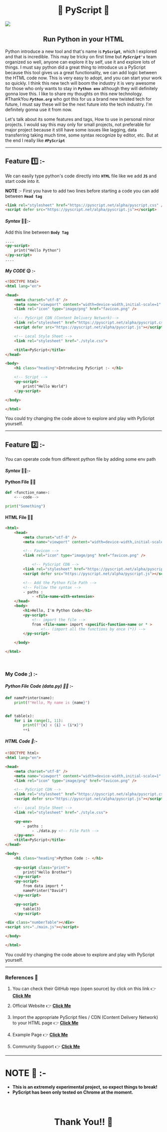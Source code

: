 <h1 align="center">🐍 PyScript 🐍</h1>
<img src="https://pyscript.net/assets/images/pyscript-sticker-black.svg">
<h2 align="center"> Run Python in your HTML</h2>

Python introduce a new tool and that's name is **`PyScript`**, which I explored and that is incredible. This may be tricky on first time but ***`PyScript's`*** team organized so well, anyone can explore it by self, use it and explore lots of things. I must say python did a great thing to introduce us a PyScript because this tool gives us a great functionality, we can add logic between the HTML code now. This is very easy to adopt, and you can start your work so quickly. I think this new tech will boom the industry it is very awesome for those who only wants to stay in  **`Python env`** although they will definitely gonna love this. I like to share my thoughts on this new technology. #ThankYou ***`Python.org`*** who got this for us a brand new twisted tech for future, I must say these will be the next future into the tech industry. I'm definitely gonna use it from now.  

Let's talk about its some features and tags, How to use in personal minor projects. I would say this may only for small projects, not preferable for major project because it still have some issues like lagging, data transferring taking much time, some syntax recognize by editor, etc. But at the end I really like **`#PyScript`**

***

## Feature 1️⃣ :-
We can easily type python's code directly into **`HTML`** file like we add **`JS`** and start code into it. 

**NOTE** :- First you have to add two lines before starting a code you can add between **`Head tag`**

```html
<link rel="stylesheet" href="https://pyscript.net/alpha/pyscript.css" />
<script defer src="https://pyscript.net/alpha/pyscript.js"></script>
```

#### ***Syntax*** 👩‍💻:-

Add this line between **`Body Tag`**

```html
....
<py-script>
    print("Hello Python")
</py-script>
....
```

#### ***My CODE*** 😉 :-

```html
<!DOCTYPE html>
<html lang="en">

<head>
    <meta charset="utf-8" />
    <meta name="viewport" content="width=device-width,initial-scale=1" />
    <link rel="icon" type="image/png" href="favicon.png" />

    <!-- PyScript CDN (Content Delivery Network)-->
    <link rel="stylesheet" href="https://pyscript.net/alpha/pyscript.css" />
    <script defer src="https://pyscript.net/alpha/pyscript.js"></script>

    <!-- Local Style Sheet -->
    <link rel="stylesheet" href="./style.css">

    <title>PyScript</title>
</head>

<body>
    <h1 class="heading">Introducing PyScript :- </h1>

    <!-- Script -->
    <py-script>
        print("Hello World")
    </py-script>

</body>

</html>
```
You could try changing the code above to explore and play with PyScript yourself.

***

## Feature 2️⃣ :-

You can operate code from different python file by adding some env path


#### ***Syntax*** 👩‍💻:-

#### Python File 👨‍💻
```python
def <function_name>:
    <---code-->

print("Something")
```

#### HTML File 👩‍💻

```html
<html>
    <head>
        <meta charset="utf-8" />
        <meta name="viewport" content="width=device-width,initial-scale=1" />

        <!-- Favicon -->
        <link rel="icon" type="image/png" href="favicon.png" />

            <!-- PyScript CDN -->
        <link rel="stylesheet" href="https://pyscript.net/alpha/pyscript.css" />
        <script defer src="https://pyscript.net/alpha/pyscript.js"></script>

        <!-- Add the Python File Path -->
        <!-- Follow the syntax -->
        - paths :
            - <file-name-with-extension>
    </head>
    <body>
        <h1>Hello, I'm Python Code</h1>
        <py-script>
            <!-- import the file -->
            from <file-name> import <specific-function-name or * >
                <!-- (import all the functions by once (*)) -->
        </py-script>

    </body>

</html>
```
<br>

### **My Code** ;) :-

##### Python File Code (data.py) 👨‍💻 :-
```python
def namePrinter(name):
    print(f"Hello, My name is {name}")


def table(x):
    for i in range(1, 11):
        print(f"{x} x {i} = {i*x}")
        ++i
```
##### HTML Code 💌:-

```html
<!DOCTYPE html>
<html lang="en">

<head>
    <meta charset="utf-8" />
    <meta name="viewport" content="width=device-width,initial-scale=1" />
    <link rel="icon" type="image/png" href="favicon.png" />

    <!-- PyScript CDN -->
    <link rel="stylesheet" href="https://pyscript.net/alpha/pyscript.css" />
    <script defer src="https://pyscript.net/alpha/pyscript.js"></script>

    <!-- Local Style Sheet -->
    <link rel="stylesheet" href="./style.css">

    <py-env>
        - paths :
            - ./data.py <!-- File Path -->
    </py-env>
    <title>PyScript</title>
</head>

<body>
    <h1 class="heading">Python Code :- </h1>
    
    <py-script class="print">
        print("Hello Brother")
    </py-script>
    <py-script>
        from data import *
        namePrinter("David")
    </py-script>

    <py-script>
        table(3)
    </py-script>

<div class="numberTable"></div>
<script src="./main.js"></script>

</body>

</html>
````
You could try changing the code above to explore and play with PyScript yourself.

***

### References 📔

1. You can check their GitHub repo (open source) by click on this link 👉 **[Click Me](https://github.com/pyscript/pyscript/blob/main/docs/tutorials/getting-started.md)**

2. Official Website 👉 **[Click Me](https://pyscript.net/)**

3. Import the appropriate PyScript files / CDN (Content Delivery Network)  to your HTML page 👉 **[Click Me](https://github.com/pyscript/pyscript#try-pyscript)**

4. Example Page 👉 **[Click Me](https://pyscript.net/examples)**

5. Community Support 👉 **[Click Me](https://community.anaconda.cloud/c/tech-topics/pyscript)**

***

# NOTE 📝 :-
- **This is an extremely experimental project, so expect things to break!**
- **PyScript has been only tested on Chrome at the moment.**

<br>

<h1 align="center">Thank You!! 🧡</h1>
